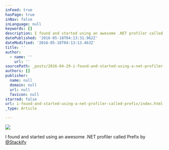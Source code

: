 ```yaml
---
inFeed: true
hasPage: true
inNav: false
inLanguage: null
keywords: []
description: I found and started using an awesome .NET profiler called Prefix by @Stackify
datePublished: '2016-05-18T04:13:31.962Z'
dateModified: '2016-05-18T04:13:13.463Z'
title: ''
author:
  - name: ''
    url: ''
sourcePath: _posts/2016-04-29-i-found-and-started-using-a-net-profiler-called-prefix.md
authors: []
publisher:
  name: null
  domain: null
  url: null
  favicon: null
starred: false
url: i-found-and-started-using-a-net-profiler-called-prefix/index.html
_type: Article

---
```

![](https://s3-us-west-2.amazonaws.com/the-grid-img/p/f6c1c7f48e59670a2a550941ce623ea1dbb0daa3.png)

I found and started using an awesome .NET profiler called Prefix by [@Stackify][0]

[0]: https://twitter.com/Stackify